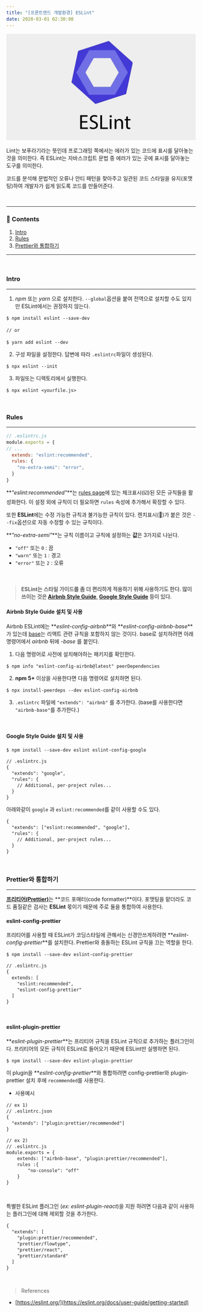 ```yaml
---
title: "[프론트엔드 개발환경] ESLint"
date: 2020-03-01 02:30:98
---
```


![eslint](./lint.jpeg)

Lint는 보푸라기라는 뜻인데 프로그래밍 쪽에서는 에러가 있는 코드에 표시를 달아놓는 것을 의미한다. 즉 ESLint는 자바스크립트 문법 중 에러가 있는 곳에 표시를 달아놓는 도구를 의미한다. 

코드를 분석해 문법적인 오류나 안티 패턴을 찾아주고 일관된 코드 스타일을 유지(포맷팅)하여 개발자가 쉽게 읽도록 코드를 만들어준다.

<br>

---

### 📌 Contents

1. [Intro](#usage)
2. [Rules](#rules)
3. [Prettier와 통합하기](#prettier)

---

<br>

### <a name="usage"></a>Intro
---
1. _npm_ 또는 _yarn_ 으로 설치한다. `--global`옵션을 붙여 전역으로 설치할 수도 있지만 ESLint에서는 권장하지 않는다.

```
$ npm install eslint --save-dev

// or

$ yarn add eslint --dev
```

2. 구성 파일을 설정한다. 답변에 따라 `.eslintrc`파일이 생성된다.

```
$ npx eslint --init
```


3. 파일또는 디렉토리에서 실행한다.

```
$ npx eslint <yourfile.js>
```

<br>

### <a name="rules"></a>Rules

---

```js
// .eslintrc.js
module.exports = {
// ...
  extends: "eslint:recommended",
  rules: {
    "no-extra-semi": "error", 
  }
}
```
**_"eslint:recommended"_**는 [rules page](https://eslint.org/docs/rules/)에 있는 체크표시(☑️)된 모든 규칙들을 활성화한다. 이 설정 외에 규칙이 더 필요하면 `rules` 속성에 추가해서 확장할 수 있다.

또한 **ESLint**에는 수정 가능한 규칙과 불가능한 규칙이 있다. 렌치표시(🔧)가 붙은 것은 `--fix`옵션으로 자동 수정할 수 있는 규칙이다.

**_"no-extra-semi"_**는 규칙 이름이고 규칙에 설정하는 **값**은 3가지로 나뉜다.

- `"off"` 또는 `0` : 끔
- `"warn"` 또는 `1` : 경고
- `"error"` 또는 `2` : 오류

<br>

> #### ESLint는 스타일 가이드를 좀 더 편리하게 적용하기 위해 사용하기도 한다. 많이 쓰이는 것은 [Airbnb Style Guide](https://github.com/airbnb/javascript), [Google Style Guide](https://github.com/google/eslint-config-google) 등이 있다.

#### Airbnb Style Guide 설치 및 사용

Airbnb ESLint에는 **_eslint-config-airbnb_**와 **_eslint-config-airbnb-base_**가 있는데 [base](https://www.npmjs.com/package/eslint-config-airbnb-base)는 리액트 관련 규칙을 포함하지 않는 것이다. base로 설치하려면 아래 명령어에서 _airbnb_ 뒤에 _-base_ 를 붙인다.



1. 다음 명령어로 사전에 설치해야하는 패키지를 확인한다.

```
$ npm info "eslint-config-airbnb@latest" peerDependencies  
```

2. **npm 5+** 이상을 사용한다면 다음 명령어로 설치하면 된다.

```
$ npx install-peerdeps --dev eslint-config-airbnb   
```

3. `.eslintrc` 파일에 `"extends": "airbnb"` 를 추가한다. (base를 사용한다면 `"airbnb-base"`를 추가한다.)

<br>

#### Google Style Guide 설치 및 사용
```
$ npm install --save-dev eslint eslint-config-google
```
```js{3}
// .eslintrc.js
{
  "extends": "google",
  "rules": {
    // Additional, per-project rules...
  }
}
```

아래와같이 `google` 과 `eslint:recommended`를 같이 사용할 수도 있다.
```js{2}
{
  "extends": ["eslint:recommended", "google"],
  "rules": {
    // Additional, per-project rules...
  }
}
```

<br>

### <a name="prettier"></a>Prettier와 통합하기

---

[**프리티어(Prettier)**](https://prettier.io/)는 **코드 포매터(code formatter)**이다. 포맷팅을 맡더라도 코드 품질같은 검사는 **ESLint** 몫이기 때문에 주로 둘을 통합하여 사용한다.

#### eslint-config-prettier

프리티어를 사용할 때 ESLint가 코딩스타일에 관해서는 신경안쓰게하려면 
**_eslint-config-prettier_**를 설치한다. Prettier와 충돌하는 ESLint 규칙을 끄는 역할을 한다.
```
$ npm install --save-dev eslint-config-prettier  
```
```js{5}
// .eslintrc.js
{
  extends: [
    "eslint:recommended",
    "eslint-config-prettier"
  ]
}
```

<br>

#### eslint-plugin-prettier

**_eslint-plugin-prettier_**는 프리티어 규칙을 ESLint 규칙으로 추가하는 플러그인이다. 프리티어의 모든 규칙이 ESLint로 들어오기 때문에 ESLint만 실행하면 된다.

```
$ npm install --save-dev eslint-plugin-prettier  
```
이 plugin을 **_eslint-config-prettier_**와 통합하려면 config-prettier와 plugin-prettier 설치 후에 `recommended`를 사용한다.

- 사용예시

```json{4}
// ex 1)
// .eslintrc.json
{
  "extends": ["plugin:prettier/recommended"]   
}
```
```js{4}
// ex 2)
// .eslintrc.js
module.exports = {
	extends: ["airbnb-base", "plugin:prettier/recommended"],
	rules :{
		"no-console": "off"
	}
}
```

<br>

특별한 ESLint 플러그인 (_ex: eslint-plugin-react_)을 지원 하려면 다음과 같이 사용하는 플러그인에 대해 제외할 것을 추가한다.
```
{
  "extends": [
    "plugin:prettier/recommended",
    "prettier/flowtype",
    "prettier/react",
    "prettier/standard"
  ]
}
```

<br>

> References

- [https://eslint.org/](https://eslint.org/docs/user-guide/getting-started)